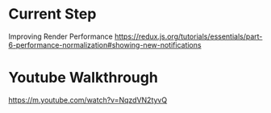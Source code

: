 # Current Step
Improving Render Performance
https://redux.js.org/tutorials/essentials/part-6-performance-normalization#showing-new-notifications

# Youtube Walkthrough
https://m.youtube.com/watch?v=NqzdVN2tyvQ

